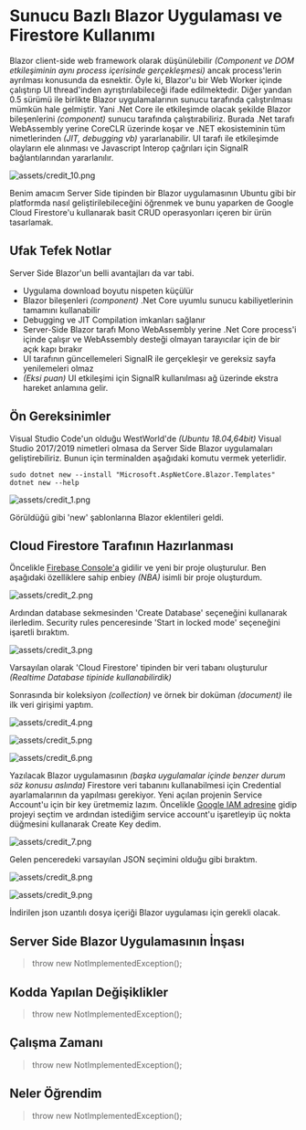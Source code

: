 # Sunucu Bazlı Blazor Uygulaması ve Firestore Kullanımı

Blazor client-side web framework olarak düşünülebilir _(Component ve DOM etkileşiminin aynı process içerisinde gerçekleşmesi)_ ancak process'lerin ayrılması konusunda da esnektir. Öyle ki, Blazor'u bir Web Worker içinde çalıştırıp UI thread'inden ayrıştırılabileceği ifade edilmektedir. Diğer yandan 0.5 sürümü ile birlikte Blazor uygulamalarının sunucu tarafında çalıştırılması mümkün hale gelmiştir. Yani .Net Core ile etkileşimde olacak şekilde Blazor bileşenlerini _(component)_ sunucu tarafında çalıştırabiliriz. Burada .Net tarafı WebAssembly yerine CoreCLR üzerinde koşar ve .NET ekosisteminin tüm nimetlerinden _(JIT, debugging vb)_ yararlanabilir. UI tarafı ile etkileşimde olayların ele alınması ve Javascript Interop çağrıları için SignalR bağlantılarından yararlanılır.

![assets/credit_10.png](assets/credit_10.png)

Benim amacım Server Side tipinden bir Blazor uygulamasının Ubuntu gibi bir platformda nasıl geliştirilebileceğini öğrenmek ve bunu yaparken de Google Cloud Firestore'u kullanarak basit CRUD operasyonları içeren bir ürün tasarlamak.

## Ufak Tefek Notlar

Server Side Blazor'un belli avantajları da var tabi.

- Uygulama download boyutu nispeten küçülür
- Blazor bileşenleri _(component)_ .Net Core uyumlu sunucu kabiliyetlerinin tamamını kullanabilir
- Debugging ve JIT Compilation imkanları sağlanır
- Server-Side Blazor tarafı Mono WebAssembly yerine .Net Core process'i içinde çalışır ve WebAssembly desteği olmayan tarayıcılar için de bir açık kapı bırakır
- UI tarafının güncellemeleri SignalR ile gerçekleşir ve gereksiz sayfa yenilemeleri olmaz
- _(Eksi puan)_ UI etkileşimi için SignalR kullanılması ağ üzerinde ekstra hareket anlamına gelir.

## Ön Gereksinimler

Visual Studio Code'un olduğu WestWorld'de _(Ubuntu 18.04,64bit)_ Visual Studio 2017/2019 nimetleri olmasa da Server Side Blazor uygulamaları geliştirebiliriz. Bunun için terminalden aşağıdaki komutu vermek yeterlidir.

```
sudo dotnet new --install "Microsoft.AspNetCore.Blazor.Templates"
dotnet new --help
```

![assets/credit_1.png](assets/credit_1.png)

Görüldüğü gibi 'new' şablonlarına Blazor eklentileri geldi.

## Cloud Firestore Tarafının Hazırlanması

Öncelikle [Firebase Console'a](https://console.firebase.google.com/) gidilir ve yeni bir proje oluşturulur. Ben aşağıdaki özelliklere sahip enbiey _(NBA)_ isimli bir proje oluşturdum.

![assets/credit_2.png](assets/credit_2.png)

Ardından database sekmesinden 'Create Database' seçeneğini kullanarak ilerledim. Security rules penceresinde 'Start in locked mode' seçeneğini işaretli bıraktım.

![assets/credit_3.png](assets/credit_3.png)

Varsayılan olarak 'Cloud Firestore' tipinden bir veri tabanı oluşturulur _(Realtime Database tipinide kullanabilirdik)_

Sonrasında bir koleksiyon _(collection)_ ve örnek bir doküman _(document)_ ile ilk veri girişimi yaptım.

![assets/credit_4.png](assets/credit_4.png)

![assets/credit_5.png](assets/credit_5.png)

![assets/credit_6.png](assets/credit_6.png)

Yazılacak Blazor uygulamasının _(başka uygulamalar içinde benzer durum söz konusu aslında)_ Firestore veri tabanını kullanabilmesi için Credential ayarlamalarının da yapılması gerekiyor. Yeni açılan projenin Service Account'u için bir key üretmemiz lazım. Öncelikle [Google IAM adresine]( https://console.cloud.google.com/iam-admin/) gidip projeyi seçtim ve ardından istediğim service account'u işaretleyip üç nokta düğmesini kullanarak Create Key dedim.

![assets/credit_7.png](assets/credit_7.png)

Gelen penceredeki varsayılan JSON seçimini olduğu gibi bıraktım.

![assets/credit_8.png](assets/credit_8.png)

![assets/credit_9.png](assets/credit_9.png)

İndirilen json uzantılı dosya içeriği Blazor uygulaması için gerekli olacak.

## Server Side Blazor Uygulamasının İnşası

>throw new NotImplementedException();

## Kodda Yapılan Değişiklikler

>throw new NotImplementedException();

## Çalışma Zamanı

>throw new NotImplementedException();

## Neler Öğrendim

>throw new NotImplementedException();